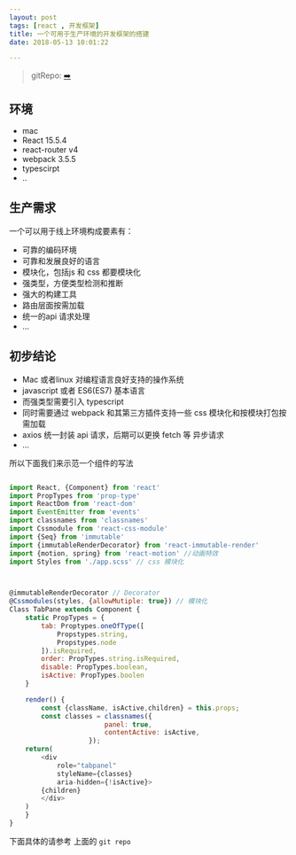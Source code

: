 ```yaml
---
layout: post
tags: [react , 开发框架]
title: 一个可用于生产环境的开发框架的搭建
date: 2018-05-13 10:01:22

---
```



> gitRepo:  [➡️](https://github.com/lirawx/react-starter-kit)

## 环境
- mac
- React 15.5.4
- react-router v4
- webpack 3.5.5
- typescirpt
- ..

## 生产需求
一个可以用于线上环境构成要素有：

- 可靠的编码环境
- 可靠和发展良好的语言
- 模块化，包括js 和 css 都要模块化
- 强类型，方便类型检测和推断
- 强大的构建工具
- 路由层面按需加载
- 统一的api 请求处理
- …

## 初步结论
- Mac 或者linux 对编程语言良好支持的操作系统
- javascript  或者 ES6(ES7) 基本语言
- 而强类型需要引入 typescript 
- 同时需要通过 webpack 和其第三方插件支持一些 css 模块化和按模块打包按需加载
- axios 统一封装 api 请求，后期可以更换 fetch 等 异步请求
- …

所以下面我们来示范一个组件的写法

```javascript

import React, {Component} from 'react'
import PropTypes from 'prop-type'
import ReactDom from 'react-dom'
import EventEmitter from 'events'
import classnames from 'classnames'
import Cssmodule from 'react-css-module'
import {Seq} from 'immutable'
import {immutableRenderDecorator} from 'react-immutable-render'
import {motion, spring} from 'react-motion' //动画特效
import Styles from './app.scss' // css 模块化



@immutableRenderDecorator // Decorator 
@Cssmodules(styles, {allowMutiple: true}) // 模块化
Class TabPane extends Component {
	static PropTypes = {
		tab: Proptypes.oneOfType([
			Propstypes.string,
			Propstypes.node
		]).isRequired,
		order: PropTypes.string.isRequired,
		disable: PropTypes.boolean,
		isActive: PropTypes.boolen
	}

	render() {
		const {className, isActive,children} = this.props;
		const classes = classnames({
						panel: true,
						contentActive: isActive,
					});
	return(
		<div
			role="tabpanel"
			styleName={classes}
 			aria-hidden={!isActive}>
		{children}
		</div>
	)
	}
}
```

下面具体的请参考 上面的 `git repo`


